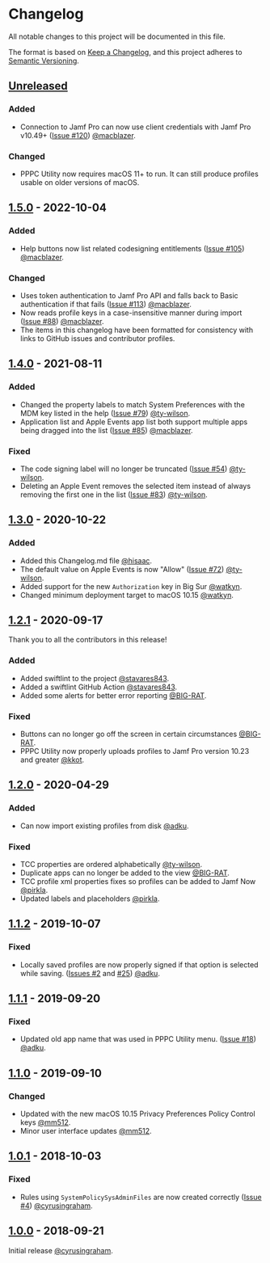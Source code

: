 # Changelog

All notable changes to this project will be documented in this file.

The format is based on [Keep a Changelog](https://keepachangelog.com/en/1.0.0/), and this project adheres to [Semantic Versioning](https://semver.org/spec/v2.0.0.html).

## [Unreleased]
<!-- Add any information here about changes in master that have yet to be released -->

### Added
- Connection to Jamf Pro can now use client credentials with Jamf Pro v10.49+ ([Issue #120](https://github.com/jamf/PPPC-Utility/issues/120)) [@macblazer](https://github.com/macblazer).

### Changed
- PPPC Utility now requires macOS 11+ to run.  It can still produce profiles usable on older versions of macOS.

## [1.5.0] - 2022-10-04

### Added
- Help buttons now list related codesigning entitlements ([Issue #105](https://github.com/jamf/PPPC-Utility/issues/105)) [@macblazer](https://github.com/macblazer).

### Changed
- Uses token authentication to Jamf Pro API and falls back to Basic authentication if that fails ([Issue #113](https://github.com/jamf/PPPC-Utility/issues/113)) [@macblazer](https://github.com/macblazer).
- Now reads profile keys in a case-insensitive manner during import ([Issue #88](https://github.com/jamf/PPPC-Utility/issues/88)) [@macblazer](https://github.com/macblazer).
- The items in this changelog have been formatted for consistency with links to GitHub issues and contributor profiles.


## [1.4.0] - 2021-08-11

### Added
- Changed the property labels to match System Preferences with the MDM key listed in the help ([Issue #79](https://github.com/jamf/PPPC-Utility/issues/79)) [@ty-wilson](https://github.com/ty-wilson).
- Application list and Apple Events app list both support multiple apps being dragged into the list ([Issue #85](https://github.com/jamf/PPPC-Utility/issues/85)) [@macblazer](https://github.com/macblazer).

### Fixed
- The code signing label will no longer be truncated ([Issue #54](https://github.com/jamf/PPPC-Utility/issues/54)) [@ty-wilson](https://github.com/ty-wilson).
- Deleting an Apple Event removes the selected item instead of always removing the first one in the list ([Issue #83](https://github.com/jamf/PPPC-Utility/issues/83)) [@ty-wilson](https://github.com/ty-wilson).


## [1.3.0] - 2020-10-22

### Added
- Added this Changelog.md file [@hisaac](https://github.com/hisaac).
- The default value on Apple Events is now "Allow" ([Issue #72](https://github.com/jamf/PPPC-Utility/issues/72)) [@ty-wilson](https://github.com/ty-wilson).
- Added support for the new `Authorization` key in Big Sur [@watkyn](https://github.com/watkyn).
- Changed minimum deployment target to macOS 10.15 [@watkyn](https://github.com/watkyn).


## [1.2.1] - 2020-09-17

Thank you to all the contributors in this release!

### Added
- Added swiftlint to the project [@stavares843](https://github.com/stavares843).
- Added a swiftlint GitHub Action [@stavares843](https://github.com/stavares843).
- Added some alerts for better error reporting [@BIG-RAT](https://github.com/BIG-RAT).

### Fixed
- Buttons can no longer go off the screen in certain circumstances [@BIG-RAT](https://github.com/BIG-RAT).
- PPPC Utility now properly uploads profiles to Jamf Pro version 10.23 and greater [@kkot](https://github.com/kkot).


## [1.2.0] - 2020-04-29

### Added
- Can now import existing profiles from disk [@adku](https://github.com/adku).

### Fixed
- TCC properties are ordered alphabetically [@ty-wilson](https://github.com/ty-wilson).
- Duplicate apps can no longer be added to the view [@BIG-RAT](https://github.com/BIG-RAT).
- TCC profile xml properties fixes so profiles can be added to Jamf Now [@pirkla](https://github.com/pirkla).
- Updated labels and placeholders [@pirkla](https://github.com/pirkla).


## [1.1.2] - 2019-10-07

### Fixed
- Locally saved profiles are now properly signed if that option is selected while saving. ([Issues #2](https://github.com/jamf/PPPC-Utility/issues/2) and [#25](https://github.com/jamf/PPPC-Utility/issues/25)) [@adku](https://github.com/adku).


## [1.1.1] - 2019-09-20

### Fixed
- Updated old app name that was used in PPPC Utility menu. ([Issue #18](https://github.com/jamf/PPPC-Utility/issues/18)) [@adku](https://github.com/adku).


## [1.1.0] - 2019-09-10

### Changed
- Updated with the new macOS 10.15 Privacy Preferences Policy Control keys [@mm512](https://github.com/mm512).
- Minor user interface updates [@mm512](https://github.com/mm512).


## [1.0.1] - 2018-10-03

### Fixed
- Rules using `SystemPolicySysAdminFiles` are now created correctly ([Issue #4](https://github.com/jamf/PPPC-Utility/issues/4)) [@cyrusingraham](https://github.com/cyrusingraham).


## [1.0.0] - 2018-09-21

Initial release [@cyrusingraham](https://github.com/cyrusingraham).

<!--  -->

[unreleased]: https://github.com/jamf/PPPC-Utility/compare/1.5.0...master
[1.5.0]: https://github.com/jamf/PPPC-Utility/compare/1.4.0...1.5.0
[1.4.0]: https://github.com/jamf/PPPC-Utility/compare/1.3.0...1.4.0
[1.3.0]: https://github.com/jamf/PPPC-Utility/compare/1.2.1...1.3.0
[1.2.1]: https://github.com/jamf/PPPC-Utility/compare/1.2.0...1.2.1
[1.2.0]: https://github.com/jamf/PPPC-Utility/compare/1.1.2...1.2.0
[1.1.2]: https://github.com/jamf/PPPC-Utility/compare/1.1.1...1.1.2
[1.1.1]: https://github.com/jamf/PPPC-Utility/compare/1.1.0...1.1.1
[1.1.0]: https://github.com/jamf/PPPC-Utility/compare/1.0.1...1.1.0
[1.0.1]: https://github.com/jamf/PPPC-Utility/compare/1.0.0...1.0.1
[1.0.0]: https://github.com/jamf/PPPC-Utility/compare/047786dad486e8cc1e159d3f315adb695a566465...1.0.0
